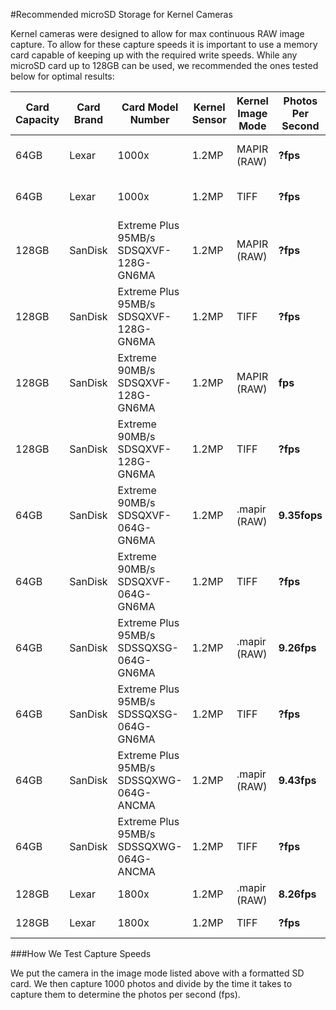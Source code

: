 #Recommended microSD Storage for Kernel Cameras

Kernel cameras were designed to allow for max continuous RAW image capture. To allow for these capture speeds it is important to use a memory card capable of keeping up with the required write speeds. While any microSD card up to 128GB can be used, we recommended the ones tested below for optimal results:

| Card Capacity | Card Brand | Card Model Number                      | Kernel Sensor | Kernel Image Mode | Photos Per Second | Image Size | Card Capacity | Card Capture Length |
|---------------|------------|----------------------------------------|---------------|-------------------|-------------------|------------|---------------|---------------------|
| 64GB          | Lexar      | 1000x                                  | 1.2MP         | MAPIR (RAW)       | **?fps**       | 1.75MB     | ~34,057 photos| 2 hours 42 minutes  |
| 64GB          | Lexar      | 1000x                                  | 1.2MP         | TIFF              | **?fps**       | 2.34MB     | ~25,470 photos| 2 hours 54 minutes  |
| 128GB         | SanDisk    | Extreme Plus 95MB/s SDSQXVF-128G-GN6MA | 1.2MP         | MAPIR (RAW)       | **?fps**       | 1.75MB     | ~68,000 photos| 3 hours 19 minutes  |
| 128GB         | SanDisk    | Extreme Plus 95MB/s SDSQXVF-128G-GN6MA | 1.2MP         | TIFF              | **?fps**       | 2.34MB     | ~50,854 photos| 4 hours 7 minutes   |
| 128GB         | SanDisk    | Extreme 90MB/s SDSQXVF-128G-GN6MA      | 1.2MP         | MAPIR (RAW)       | **fps**       | 1.75MB     | ~68,000 photos| 3 hours 10 minutes  |
| 128GB         | SanDisk    | Extreme 90MB/s SDSQXVF-128G-GN6MA      | 1.2MP         | TIFF              | **?fps**       | 2.34MB     | ~50,854 photos| 3 hours 49 minutes  |
| 64GB          | SanDisk    | Extreme 90MB/s SDSQXVF-064G-GN6MA      | 1.2MP         | .mapir (RAW)      | **9.35fops**              | 1.75MB     | ~34,057 photos|                     |
| 64GB          | SanDisk    | Extreme 90MB/s SDSQXVF-064G-GN6MA      | 1.2MP         | TIFF              | **?fps**              | 2.34MB     | ~25,470 photos|                     |
| 64GB          | SanDisk    | Extreme Plus 95MB/s SDSSQXSG-064G-GN6MA| 1.2MP         | .mapir (RAW)      | **9.26fps**       | 1.75MB     | ~34,057 photos|                     |
| 64GB          | SanDisk    | Extreme Plus 95MB/s SDSSQXSG-064G-GN6MA| 1.2MP         | TIFF              | **?fps**              | 2.34MB     | ~25,470 photos|                     |
| 64GB          | SanDisk    | Extreme Plus 95MB/s SDSSQXWG-064G-ANCMA| 1.2MP         | .mapir (RAW)      | **9.43fps**       | 1.75MB     | ~34,057 photos|                     |
| 64GB          | SanDisk    | Extreme Plus 95MB/s SDSSQXWG-064G-ANCMA| 1.2MP         | TIFF              | **?fps**       | 2.34MB     | ~25,470 photos|                     |
| 128GB         | Lexar      | 1800x                                  | 1.2MP         | .mapir (RAW)      | **8.26fps**              | 1.75MB     | ~34,057 photos|                     |
| 128GB         | Lexar      | 1800x                                  | 1.2MP         | TIFF              | **?fps**              | 2.34MB     | ~25,470 photos|                     |



###How We Test Capture Speeds

We put the camera in the image mode listed above with a formatted SD card. We then capture 1000 photos and divide by the time it takes to capture them to determine the photos per second (fps).